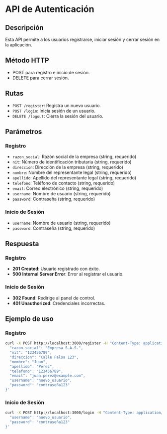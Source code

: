 # API de Autenticación

## Descripción
Esta API permite a los usuarios registrarse, iniciar sesión y cerrar sesión en la aplicación.

## Método HTTP
- POST para registro e inicio de sesión.
- DELETE para cerrar sesión.

## Rutas
- `POST /register`: Registra un nuevo usuario.
- `POST /login`: Inicia sesión de un usuario.
- `DELETE /logout`: Cierra la sesión del usuario.

## Parámetros

### Registro
- `razon_social`: Razón social de la empresa (string, requerido)
- `nit`: Número de identificación tributaria (string, requerido)
- `direccion`: Dirección de la empresa (string, requerido)
- `nombre`: Nombre del representante legal (string, requerido)
- `apellido`: Apellido del representante legal (string, requerido)
- `telefono`: Teléfono de contacto (string, requerido)
- `email`: Correo electrónico (string, requerido)
- `username`: Nombre de usuario (string, requerido)
- `password`: Contraseña (string, requerido)

### Inicio de Sesión
- `username`: Nombre de usuario (string, requerido)
- `password`: Contraseña (string, requerido)

## Respuesta

### Registro
- **201 Created**: Usuario registrado con éxito.
- **500 Internal Server Error**: Error al registrar el usuario.

### Inicio de Sesión
- **302 Found**: Redirige al panel de control.
- **401 Unauthorized**: Credenciales incorrectas.

## Ejemplo de uso

### Registro
```bash
curl -X POST http://localhost:3000/register -H "Content-Type: application/json" -d '{
  "razon_social": "Empresa S.A.S.",
  "nit": "123456789",
  "direccion": "Calle Falsa 123",
  "nombre": "Juan",
  "apellido": "Pérez",
  "telefono": "123456789",
  "email": "juan.perez@example.com",
  "username": "nuevo_usuario",
  "password": "contraseña123"
}'
```

### Inicio de Sesión
```bash
curl -X POST http://localhost:3000/login -H "Content-Type: application/json" -d '{
  "username": "nuevo_usuario",
  "password": "contraseña123"
}'
